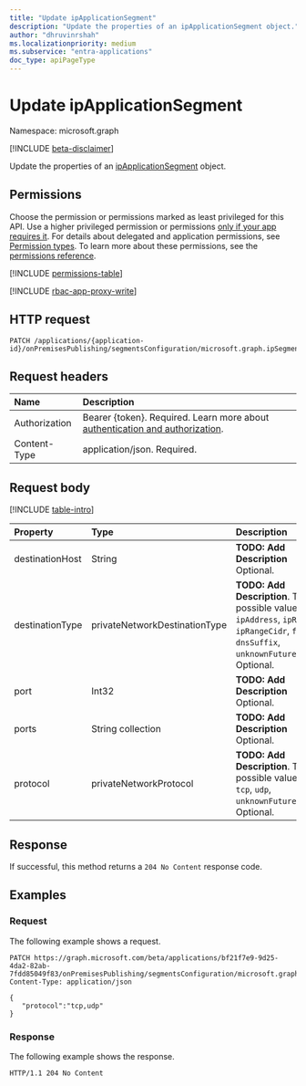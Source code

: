 ```yaml
---
title: "Update ipApplicationSegment"
description: "Update the properties of an ipApplicationSegment object."
author: "dhruvinrshah"
ms.localizationpriority: medium
ms.subservice: "entra-applications"
doc_type: apiPageType
---
```


# Update ipApplicationSegment

Namespace: microsoft.graph

[!INCLUDE [beta-disclaimer](../../includes/beta-disclaimer.md)]

Update the properties of an [ipApplicationSegment](../resources/ipapplicationsegment.md) object.

## Permissions

Choose the permission or permissions marked as least privileged for this API. Use a higher privileged permission or permissions [only if your app requires it](/graph/permissions-overview#best-practices-for-using-microsoft-graph-permissions). For details about delegated and application permissions, see [Permission types](/graph/permissions-overview#permission-types). To learn more about these permissions, see the [permissions reference](/graph/permissions-reference).

<!-- {
  "blockType": "permissions",
  "name": "ipapplicationsegment-update-permissions"
}
-->
[!INCLUDE [permissions-table](../includes/permissions/ipapplicationsegment-update-permissions.md)]

[!INCLUDE [rbac-app-proxy-write](../includes/rbac-for-apis/rbac-app-proxy-write.md)]

## HTTP request

<!-- {
  "blockType": "ignored"
}
-->
``` http
PATCH /applications/{application-id}/onPremisesPublishing/segmentsConfiguration/microsoft.graph.ipSegmentConfiguration/applicationSegments/{ipApplicationSegmentID}
```

## Request headers

|Name|Description|
|:---|:---|
|Authorization|Bearer {token}. Required. Learn more about [authentication and authorization](/graph/auth/auth-concepts).|
|Content-Type|application/json. Required.|

## Request body

[!INCLUDE [table-intro](../../includes/update-property-table-intro.md)]

|Property|Type|Description|
|:---|:---|:---|
|destinationHost|String|**TODO: Add Description** Optional.|
|destinationType|privateNetworkDestinationType|**TODO: Add Description**. The possible values are: `ipAddress`, `ipRange`, `ipRangeCidr`, `fqdn`, `dnsSuffix`, `unknownFutureValue`. Optional.|
|port|Int32|**TODO: Add Description** Optional.|
|ports|String collection|**TODO: Add Description** Optional.|
|protocol|privateNetworkProtocol|**TODO: Add Description**. The possible values are: `tcp`, `udp`, `unknownFutureValue`. Optional.|



## Response

If successful, this method returns a `204 No Content` response code.

## Examples

### Request

The following example shows a request.
<!-- {
  "blockType": "request",
  "name": "update_ipapplicationsegment"
}
-->
``` http
PATCH https://graph.microsoft.com/beta/applications/bf21f7e9-9d25-4da2-82ab-7fdd85049f83/onPremisesPublishing/segmentsConfiguration/microsoft.graph.ipSegmentConfiguration/applicationSegments/{segmentID}
Content-Type: application/json

{ 
   "protocol":"tcp,udp" 
} 
```


### Response

The following example shows the response.
<!-- {
  "blockType": "response",
  "truncated": true
}
-->
``` http
HTTP/1.1 204 No Content
```

